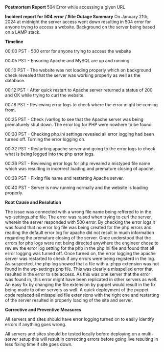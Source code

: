 **Postmortem Report**
504 Error while accessing a given URL


**Incident report for 504 error / Site Outage
Summary**
On January 21th, 2024 at midnight the server access went down resulting in 504 error for anyone trying to access a website. Background on the server being based on a LAMP stack.

**Timeline**

00:00 PST - 500 error for anyone trying to access the website

00:05 PST - Ensuring Apache and MySQL are up and running.

00:10 PST - The website was not loading properly which on background check revealed that the server was working properly as well as the database.

00:12 PST - After quick restart to Apache server returned a status of 200 and OK while trying to curl the website.

00:18 PST - Reviewing error logs to check where the error might be coming from.

00:25 PST - Check /var/log to see that the Apache server was being prematurely shut down. The error log for PHP were nowhere to be found.

00:30 PST - Checking php.ini settings revealed all error logging had been turned off. Turning the error logging on.

00:32 PST - Restarting apache server and going to the error logs to check what is being logged into the php error logs.

00:36 PST - Reviewing error logs for php revealed a mistyped file name which was resulting in incorrect loading and premature closing of apache.

00:38 PST - Fixing file name and restarting Apache server.

00:40 PST - Server is now running normally and the website is loading properly.

**Root Cause and Resolution**

The issue was connected with a wrong file name being reffered to in the wp-settings.php file. The error was raised when trying to curl the server, wherein the server responded with 500 error. By checking the error logs it was found that no error log file was being created for the php errors and reading the default error log for apache did not result in much information regarding the premature closing of the server. Once understood that the errors for php logs were not being directed anywhere the engineer chose to review the error log setting for the php in the php.ini file and found that all error logging was turned off. Once turned on, the error logging the apache server was restarted to check if any errors were being registerd in the log. As suspected, the php log showed that a file with a .phpp extension was not found in the wp-settings.php file. This was clearly a misspelled error that resulted in the error to site access. As this was one server that the error was found in, this error might have been replicated in other servers as well. An easy fix by changing the file extension by puppet would result in the fix being made to other servers as well. A quick deployment of the puppet code replaced all misspelled file extensions with the right one and restarting of the server resulted in properly loading of the site and server.


**Corrective and Preventive Measures**

All servers and sites should have error logging turned on to easily identify errors if anything goes wrong.

All servers and sites should be tested locally before deploying on a multi-server setup this will result in correcting errors before going live resulting in less fixing time if site goes down.
